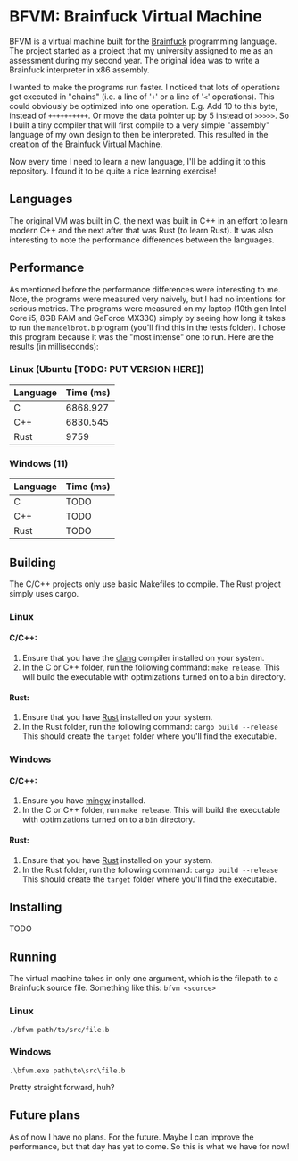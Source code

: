 # BFVM: Brainfuck Virtual Machine

BFVM is a virtual machine built for the [Brainfuck](https://en.wikipedia.org/wiki/Brainfuck) programming language. The project started as a project that my university assigned to me as an assessment during my second year. The original idea was to write a Brainfuck interpreter in x86 assembly.

I wanted to make the programs run faster. I noticed that lots of operations get executed in "chains" (i.e. a line of '```+```' or a line of '```<```' operations). This could obviously be optimized into one operation. E.g. Add 10 to this byte, instead of ```++++++++++```. Or move the data pointer up by 5 instead of ```>>>>>```. So I built a tiny compiler that will first compile to a very simple "assembly" language of my own design to then be interpreted. This resulted in the creation of the Brainfuck Virtual Machine.

Now every time I need to learn a new language, I'll be adding it to this repository. I found it to be quite a nice learning exercise!

## Languages

The original VM was built in C, the next was built in C++ in an effort to learn modern C++ and the next after that was Rust (to learn Rust). It was also interesting to note the performance differences between the languages.

## Performance

As mentioned before the performance differences were interesting to me. Note, the programs were measured very naively, but I had no intentions for serious metrics. The programs were measured on my laptop (10th gen Intel Core i5, 8GB RAM and GeForce MX330) simply by seeing how long it takes to run the ```mandelbrot.b``` program (you'll find this in the tests folder). I chose this program because it was the "most intense" one to run. Here are the results (in milliseconds):

### Linux (Ubuntu [TODO: PUT VERSION HERE])

|Language|Time (ms) |
|:-------|:---------|
| C      |6868.927  |
| C++    |6830.545  |
| Rust   |9759      |

### Windows (11)

|Language|Time (ms) |
|:-------|:---------|
| C      | TODO     |
| C++    | TODO     |
| Rust   | TODO     |

## Building

The C/C++ projects only use basic Makefiles to compile. The Rust project simply uses cargo.

### Linux

####  C/C++:
1. Ensure that you have the [clang](https://clang.llvm.org/) compiler installed on your system. 
2. In the C or C++ folder, run the following command: ```make release```.
This will build the executable with optimizations turned on to a ```bin``` directory.

#### Rust:
1. Ensure that you have [Rust](https://www.rust-lang.org/) installed on your system.
2. In the Rust folder, run the following command: ```cargo build --release```
This should create the ```target``` folder where you'll find the executable.

### Windows

#### C/C++:
1. Ensure you have [mingw](https://www.mingw-w64.org/) installed.
2. In the C or C++ folder, run ```make release```. This will build the executable with optimizations turned on to a ```bin``` directory.

#### Rust:
1. Ensure that you have [Rust](https://www.rust-lang.org/) installed on your system.
2. In the Rust folder, run the following command: ```cargo build --release```
This should create the ```target``` folder where you'll find the executable.

## Installing

TODO

## Running

The virtual machine takes in only one argument, which is the filepath to a Brainfuck source file. Something like this: ```bfvm <source>```

### Linux

```./bfvm path/to/src/file.b```

### Windows

```.\bfvm.exe path\to\src\file.b```

Pretty straight forward, huh?

## Future plans

As of now I have no plans. For the future. Maybe I can improve the performance, but that day has yet to come. So this is what we have for now!